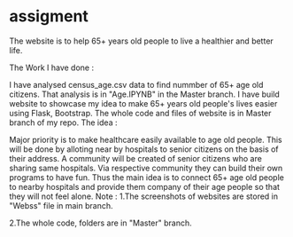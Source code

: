 # assigment
The website is to help 65+ years old people to live a healthier and better life.

The Work I have done :

I have analysed census_age.csv data to find nummber of 65+ age old citizens. That analysis is in "Age.IPYNB" in the Master branch. I have build website to showcase my idea to make 65+ years old people's lives easier using Flask, Bootstrap. The whole code and files of website is in Master branch of my repo. The idea :

Major priority is to make healthcare easily available to age old people. This will be done by alloting near by hospitals to senior citizens on the basis of their address. A community will be created of senior citizens who are sharing same hospitals. Via respective community they can build their own programs to have fun. Thus the main idea is to connect 65+ age old people to nearby hospitals and provide them company of their age people so that they will not feel alone. Note : 1.The screenshots of websites are stored in "Webss" file in main branch.

2.The whole code, folders are in "Master" branch.

